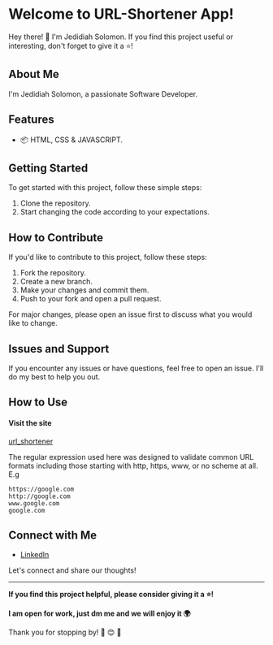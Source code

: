 # Welcome to URL-Shortener App!

Hey there! 👋 I'm Jedidiah Solomon. If you find this project useful or interesting, don't forget to give it a ⭐️!

## About Me

I'm Jedidiah Solomon, a passionate Software Developer.

## Features

- 📦 HTML, CSS & JAVASCRIPT.

## Getting Started

To get started with this project, follow these simple steps:

1. Clone the repository.
2. Start changing the code according to your expectations.

## How to Contribute

If you'd like to contribute to this project, follow these steps:

1. Fork the repository.
2. Create a new branch.
3. Make your changes and commit them.
4. Push to your fork and open a pull request.

For major changes, please open an issue first to discuss what you would like to change.

## Issues and Support

If you encounter any issues or have questions, feel free to open an issue. I'll do my best to help you out.

## How to Use

#### Visit the site

[url_shortener](https://is.gd/hLT1UB/)

The regular expression used here was designed to validate common URL formats including those starting with http, https, www, or no scheme at all. E.g

```
https://google.com
http://google.com
www.google.com
google.com
```

## Connect with Me

- [LinkedIn](https://www.linkedin.com/in/jedidiahonwubiko5/)

Let's connect and share our thoughts!

---

**If you find this project helpful, please consider giving it a ⭐️!**

**I am open for work, just dm me and we will enjoy it 🌍**

Thank you for stopping by! 🌟 &#x1F60A; 🚀

```

```
